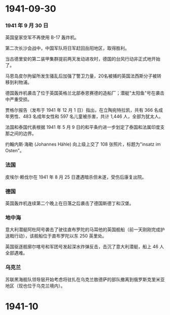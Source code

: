 # 1941-09-30

### 1941 年 9 月 30 日

英国皇家空军不再使用 B-17 轰炸机。

第二次长沙会战中，中国军队将日军赶回岳阳地区，取得胜利。

当古德里安的第二装甲集群提前两天发动进攻时，德国的台风行动非正式地开始了。

马恩岛皮尔拘留所发生骚乱后加强了警卫力量，20名被捕的英国法西斯分子被转移到利物浦。

德国轰炸机袭击了位于英国英格兰北部泰恩赛德的造船厂；潜艇"太阳鱼"号在袭击中严重受损。

贾格尔报告（发布于 1941 年 12 月 1 日）指出，在立陶宛特拉凯，共有 366
名成年男性、483 名成年女性和 597 名儿童被杀害，共计 1,446
人，全部为犹太人。

法国和泰国代表根据 1941 年 5 月 9
日的和平条约进一步划定了泰国和法属印度支那之间的边界。

约翰内斯·海勒 (Johannes Hähle) 向上级上交了 108 张照片，标题为"insatz im
Osten"。

### 法国

皮埃尔·赖伐尔在 1941 年 8 月 25 日遭遇暗杀但未遂，受伤后康复出院。

### 德国

英国轰炸机连续第二个晚上在日落之后袭击了德国斯德丁和汉堡。

### 地中海

意大利潜艇阿杜阿号袭击了驶往直布罗陀的马耳他的英国舰船（前一天刚刚完成护送戟行动），该舰船位于直布罗陀以东
250 英里处。

英国驱逐舰廓尔喀号和军团号发起深水炸弹反击，击沉了意大利潜艇，船上 46
人全部遇难。

### 乌克兰

苏联黑海舰队领导层开始考虑将驻扎在乌克兰敖德萨的部队撤离到俄罗斯克里米亚地区（现也位于乌克兰境内）。

# 1941-10